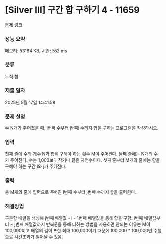 # [Silver III] 구간 합 구하기 4 - 11659 

[문제 링크](https://www.acmicpc.net/problem/11659) 

### 성능 요약

메모리: 53184 KB, 시간: 552 ms

### 분류

누적 합

### 제출 일자

2025년 5월 17일 14:41:58

### 문제 설명

<p>수 N개가 주어졌을 때, i번째 수부터 j번째 수까지 합을 구하는 프로그램을 작성하시오.</p>

### 입력 

 <p>첫째 줄에 수의 개수 N과 합을 구해야 하는 횟수 M이 주어진다. 둘째 줄에는 N개의 수가 주어진다. 수는 1,000보다 작거나 같은 자연수이다. 셋째 줄부터 M개의 줄에는 합을 구해야 하는 구간 i와 j가 주어진다.</p>

### 출력 

 <p>총 M개의 줄에 입력으로 주어진 i번째 수부터 j번째 수까지 합을 출력한다.</p>

### 해결방법
구분합 배열을 생성해 j번째 배열값 - i - 1번째 배열값을 통해 합을 구함.
i번째 배열값부터 ~ j번째 배열값까지 반복문을 통해 더하는 방법을 사용하면 안되는 이유는 M이 100,000이고 배열의 길이 또한 최대 100,000이기 때문에 100,000 * 100,000번 수행으로 시간초과가 일어날 수 있음.
